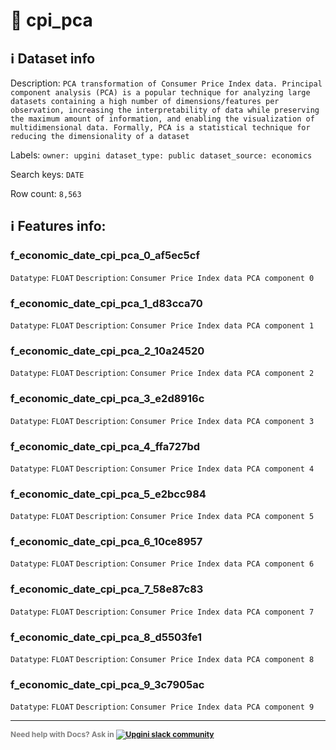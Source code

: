 # 📖 cpi_pca 
## ℹ️ Dataset info 
Description: `PCA transformation of Consumer Price Index data. Principal component analysis (PCA) is a popular technique for analyzing large datasets containing a high number of dimensions/features per observation, increasing the interpretability of data while preserving the maximum amount of information, and enabling the visualization of multidimensional data. Formally, PCA is a statistical technique for reducing the dimensionality of a dataset` 

Labels: ` owner: upgini ` &nbsp;` dataset_type: public ` &nbsp;` dataset_source: economics ` &nbsp;

Search keys: 
` DATE ` &nbsp;

Row count: `8,563` 

## ℹ️ Features info:

### f_economic_date_cpi_pca_0_af5ec5cf
`Datatype`: `FLOAT`
`Description`: `Consumer Price Index data PCA component 0`

### f_economic_date_cpi_pca_1_d83cca70
`Datatype`: `FLOAT`
`Description`: `Consumer Price Index data PCA component 1`

### f_economic_date_cpi_pca_2_10a24520
`Datatype`: `FLOAT`
`Description`: `Consumer Price Index data PCA component 2`

### f_economic_date_cpi_pca_3_e2d8916c
`Datatype`: `FLOAT`
`Description`: `Consumer Price Index data PCA component 3`

### f_economic_date_cpi_pca_4_ffa727bd
`Datatype`: `FLOAT`
`Description`: `Consumer Price Index data PCA component 4`

### f_economic_date_cpi_pca_5_e2bcc984
`Datatype`: `FLOAT`
`Description`: `Consumer Price Index data PCA component 5`

### f_economic_date_cpi_pca_6_10ce8957
`Datatype`: `FLOAT`
`Description`: `Consumer Price Index data PCA component 6`

### f_economic_date_cpi_pca_7_58e87c83
`Datatype`: `FLOAT`
`Description`: `Consumer Price Index data PCA component 7`

### f_economic_date_cpi_pca_8_d5503fe1
`Datatype`: `FLOAT`
`Description`: `Consumer Price Index data PCA component 8`

### f_economic_date_cpi_pca_9_3c7905ac
`Datatype`: `FLOAT`
`Description`: `Consumer Price Index data PCA component 9`



---

<span style="color:grey;font-weight:700;font-size:12px">
    Need help with Docs? Ask in
    <a href="https://4mlg.short.gy/join-upgini-community">
        <img alt="Upgini slack community" src="https://img.shields.io/badge/slack-@upgini-orange.svg?logo=slack">
    </a>
</span>